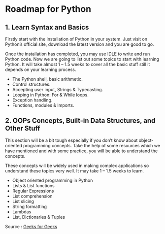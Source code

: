 # Roadmap for Python 

## 1. Learn Syntax and Basics

Firstly start with the installation of Python in your system. Just visit on Python’s official site, download the latest version and you are good to go. 

Once the installation has completed, you may use IDLE to write and run Python code. Now we are going to list out some topics to start with learning Python. It will take almost 1 – 1.5 weeks to cover all the basic stuff still it depends on your learning process.

- The Python shell, basic arithmetic.
- Control structures.
- Accepting user input, Strings & Typecasting.
- Looping in Python: For & While loops.
- Exception handling.
- Functions, modules & Imports.

## 2. OOPs Concepts, Built-in Data Structures, and Other Stuff

This section will be a bit tough especially if you don’t know about object-oriented programming concepts. Take the help of some resources which we have mentioned and with some practice, you will be able to understand the concepts. 

These concepts will be widely used in making complex applications so understand these topics very well. It may take 1 – 1.5 weeks to learn.

- Object oriented programming in Python
- Lists & List functions
- Regular Expressions
- List comprehension
- List slicing
- String formatting
- Lambdas
- List, Dictionaries & Tuples

Source : [Geeks for Geeks](https://www.geeksforgeeks.org/best-way-to-start-learning-python-a-complete-roadmap/)
